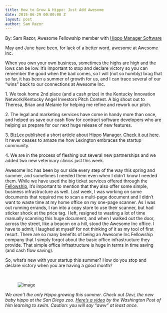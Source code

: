 ```yaml
---
title: How to Grow A Hippo: Just Add Awesome
date: 2015-06-29 00:00:00 Z
layout: post
author: Sam Razor
---
```

 
<p>By: Sam Razor, Awesome Fellowship member with <a href="http://hippomanager.com/" target="_blank">Hippo Manager Software</a></p><p>May and June have been, for lack of a better word, awesome at Awesome Inc.  <br/></p><p>When you own your own business, sometimes the highs are high and the lows can be low. It’s important to stop and declare victory so you can remember the good when the bad comes, so I will (not so humbly) brag that so far, it has been a summer of growth for us, and I can trace several of our “wins” back to our connections at Awesome Inc.  </p><p>1. We took home 2nd place (and a cash prize) in the Kentucky Innovation Network/Kentucky Angel Investors Pitch Contest.  A big shout out to Theresa, Brian and Melanie for helping me refine and rework our pitch.</p><p>2. The legal and marketing services have come in handy more than once, and helped us save our cash flow for contract software developers who are helping us prepare for our next huge release of new features.</p><p>3. BizLex published a short article about Hippo Manager.  <a href="http://bizlex.com/2015/06/local-company-makes-a-splash-in-veterinary-world-with-hippo-manager/" target="_blank">Check it out here</a>.  It never ceases to amaze me how Lexington embraces the startup community.  </p><p>4. We are in the process of fleshing out several new partnerships and we added two new veterinary clinics just this week.</p><p>Awesome Inc has been by our side every step of the way this spring and summer, and sometimes I needed them even when I didn’t know I needed them.  While we have used the big ticket services offered through the <a href="http://fellowship.awesomeinc.org/" target="_blank">Fellowship</a>, it’s important to mention that they also offer some simple, business infrastructure as well.  Last week, I was working on some documents that required me to scan a multi-page document and I didn’t want to waste time at my home office on my one-page scanner.  As I was out running errands, I ran into a copy store to use their scanner, but had sticker shock at the price tag.  I left, resigned to wasting a lot of time manually scanning this huge document, and when I walked out the door, across the street, like a beacon on a hill, stood the Awesome Inc office.  I have to admit, I laughed at myself for not thinking of it as my tool of first resort.  There are so many benefits of being an Awesome Inc Fellowship company that I simply forgot about the basic office infrastructure they provide.  That simple office infrastructure is huge in terms in time saving (and cash flow saving).</p><p>So, what’s new with your startup this summer?  How do you stop and declare victory when you are having a good month?</p><p><br/></p><figure data-orig-width="844" data-orig-height="475" class="tmblr-full"><img src="https://66.media.tumblr.com/99b907bc470dc85d8118a2731414ae28/tumblr_inline_nqpve7YvCB1spm8pc_540.png" alt="image" data-orig-width="844" data-orig-height="475"/></figure><p><i>We aren’t the only Hippo growing this summer.  Check out Devi, the new baby hippo at the San </i><i>Diego zoo.  <a href="http://www.washingtonpost.com/posttv/national/meet-san-diegos-new-baby-hippo/2015/05/22/4c8007ec-008f-11e5-8c77-bf274685e1df_video.html" target="_blank">Here’s a video</a> by the Washington Post of him learning to swim.  Caution: you will say “aww” </i><i>at least once.</i></p>
